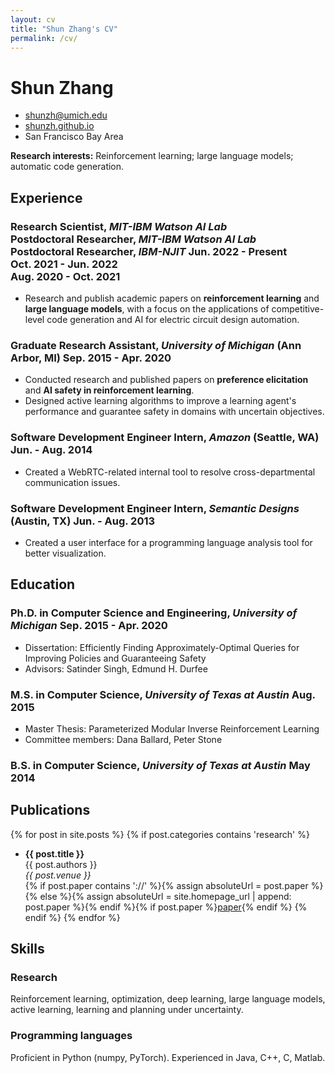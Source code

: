 ```yaml
---
layout: cv
title: "Shun Zhang's CV"
permalink: /cv/
---
```

# Shun Zhang

- <i class="fas fa-envelope"></i>  [shunzh@umich.edu](mailto:shunzh@umich.edu)
- <i class="fas fa-globe"></i>  [shunzh.github.io](http://shunzh.github.io/)
- <i class="fas fa-map-marker-alt"></i>  San Francisco Bay Area

**Research interests:** Reinforcement learning; large language models; automatic code generation.

## Experience

### <span>**Research Scientist**, _MIT-IBM Watson AI Lab_<br>**Postdoctoral Researcher**, _MIT-IBM Watson AI Lab_<br>**Postdoctoral Researcher**, _IBM-NJIT_</span> <span style="text-align: right;">Jun. 2022 - Present<br>Oct. 2021 - Jun. 2022<br>Aug. 2020 - Oct. 2021</span>

- Research and publish academic papers on **reinforcement learning** and **large language models**, with a focus on the applications of competitive-level code generation and AI for electric circuit design automation.

### <span>**Graduate Research Assistant**, _University of Michigan_ (Ann Arbor, MI)</span> <span>Sep. 2015 - Apr. 2020</span>

- Conducted research and published papers on **preference elicitation** and **AI safety in reinforcement learning**.
- Designed active learning algorithms to improve a learning agent's performance and guarantee safety in domains with uncertain objectives.

### <span>**Software Development Engineer Intern**, _Amazon_ (Seattle, WA)</span> <span>Jun. - Aug. 2014</span>

- Created a WebRTC-related internal tool to resolve cross-departmental communication issues.

### <span>**Software Development Engineer Intern**, _Semantic Designs_ (Austin, TX)</span> <span>Jun. - Aug. 2013</span>

- Created a user interface for a programming language analysis tool for better visualization.

## Education

### <span>**Ph.D. in Computer Science and Engineering**, _University of Michigan_</span> <span>Sep. 2015 - Apr. 2020</span>

- Dissertation: Efficiently Finding Approximately-Optimal Queries for Improving Policies and Guaranteeing Safety
- Advisors: Satinder Singh, Edmund H. Durfee

### <span>**M.S. in Computer Science**, _University of Texas at Austin_</span> <span>Aug. 2015</span>

- Master Thesis: Parameterized Modular Inverse Reinforcement Learning
- Committee members: Dana Ballard, Peter Stone

### <span>**B.S. in Computer Science**, _University of Texas at Austin_</span> <span>May 2014</span>


## Publications

<p></p>

{% for post in site.posts %}
{% if post.categories contains 'research' %}
- **{{ post.title }}**<br>
{{ post.authors }}<br>
*{{ post.venue }}*<br>
{% if post.paper contains '://' %}{% assign absoluteUrl = post.paper %}{% else %}{% assign absoluteUrl = site.homepage_url | append: post.paper %}{% endif %}{% if post.paper %}<a href="{{ absoluteUrl }}">paper</a>{% endif %}
{% endif %}
{% endfor %}


## Skills

### **Research**

Reinforcement learning, optimization, deep learning, large language models, active learning, learning and planning under uncertainty.

### **Programming languages**

Proficient in Python (numpy, PyTorch). Experienced in Java, C++, C, Matlab.


